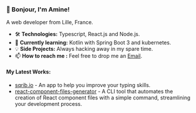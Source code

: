 ### 👋 Bonjour, I'm Amine!

A web developer from Lille, France.

- 🛠️ **Technologies:** Typescript, React.js and Node.js.
- 📖 **Currently learning:** Kotlin with Spring Boot 3 and kubernetes.
- 💡 **Side Projects:** Always hacking away in my spare time.
- 📫 **How to reach me :** Feel free to drop me an [Email](mailto:amine.abdelli@outlook.fr).

#### My Latest Works:
- [sqrib.io](https://sqrib.io) - An app to help you improve your typing skills.
- [react-component-files-generator](https://github.com/amine-abdelli/react-component-files-generator) - A CLI tool that automates the creation of React component files with a simple command, streamlining your development process.
